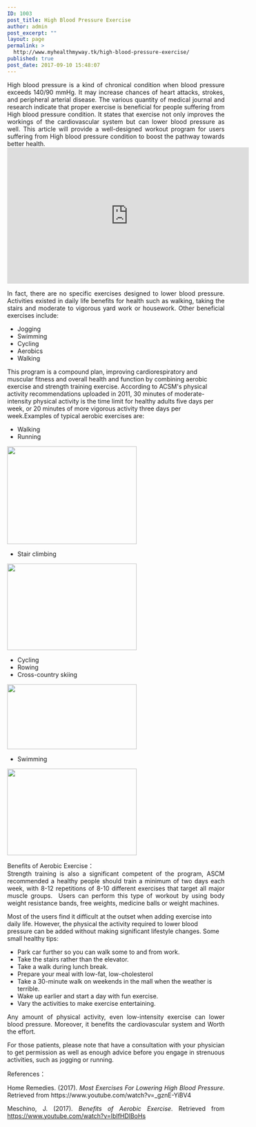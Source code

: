 ```yaml
---
ID: 1003
post_title: High Blood Pressure Exercise
author: admin
post_excerpt: ""
layout: page
permalink: >
  http://www.myhealthmyway.tk/high-blood-pressure-exercise/
published: true
post_date: 2017-09-10 15:48:07
---
```

<div id="pl-1862"  class="panel-layout" ><div id="pg-1862-0"  class="panel-grid panel-no-style"  data-style="{&quot;background_display&quot;:&quot;tile&quot;,&quot;cell_alignment&quot;:&quot;flex-start&quot;}" ><div id="pgc-1862-0-0"  class="panel-grid-cell"  data-weight="1" ><div id="panel-1862-0-0-0" class="so-panel widget widget_sow-editor panel-first-child panel-last-child" data-index="0" data-style="{&quot;background_display&quot;:&quot;tile&quot;}" ><div class="so-widget-sow-editor so-widget-sow-editor-base">
<div class="siteorigin-widget-tinymce textwidget">
	<p style="text-align: justify;">High blood pressure is a kind of chronical condition when blood pressure exceeds 140/90 mmHg. It may increase chances of heart attacks, strokes, and peripheral arterial disease. The various quantity of medical journal and research indicate that proper exercise is beneficial for people suffering from High blood pressure condition. It states that exercise not only improves the workings of the cardiovascular system but can lower blood pressure as well. This article will provide a well-designed workout program for users suffering from High blood pressure condition to boost the pathway towards better health.<br /> <iframe src="https://www.youtube.com/embed/_gznE-YiBV4" width="560" height="315" frameborder="0" allowfullscreen="allowfullscreen"></iframe></p>
<p style="text-align: justify;">In fact, there are no specific exercises designed to lower blood pressure. Activities existed in daily life benefits for health such as walking, taking the stairs and moderate to vigorous yard work or housework. Other beneficial exercises include:</p>
<ul>
<li>Jogging</li>
<li>Swimming</li>
<li>Cycling</li>
<li>Aerobics</li>
<li>Walking</li>
</ul>
<p>This program is a compound plan, improving cardiorespiratory and muscular fitness and overall health and function by combining aerobic exercise and strength training exercise. According to ACSM's physical activity recommendations uploaded in 2011, 30 minutes of moderate-intensity physical activity is the time limit for healthy adults five days per week, or 20 minutes of more vigorous activity three days per week.Examples of typical aerobic exercises are:</p>
<ul>
<li>Walking</li>
<li>Running</li>
</ul>
<p><img class="alignnone size-medium wp-image-1674" src="http://35.201.22.184/wp-content/uploads/2017/09/2-300x226.jpg" alt="" width="300" height="226" /></p>
<ul>
<li>Stair climbing</li>
</ul>
<p><img class="alignnone size-medium wp-image-1677" src="http://35.201.22.184/wp-content/uploads/2017/09/7-300x200.jpg" alt="" width="300" height="200" /></p>
<ul>
<li>Cycling</li>
<li>Rowing</li>
<li>Cross-country skiing</li>
</ul>
<p><img class="alignnone size-medium wp-image-1675" src="http://35.201.22.184/wp-content/uploads/2017/09/5-300x150.jpg" alt="" width="300" height="150" /></p>
<ul>
<li>Swimming</li>
</ul>
<p><img class="size-medium wp-image-1673 alignnone" src="http://35.201.22.184/wp-content/uploads/2017/09/swimming-300x200.jpg" alt="" width="300" height="200" /></p>
<p style="text-align: justify;">Benefits of Aerobic Exercise：<br /> Strength training is also a significant competent of the program, ASCM recommended a healthy people should train a minimum of two days each week, with 8-12 repetitions of 8-10 different exercises that target all major muscle groups.  Users can perform this type of workout by using body weight resistance bands, free weights, medicine balls or weight machines.</p>
<p>Most of the users find it difficult at the outset when adding exercise into daily life. However, the physical the activity required to lower blood pressure can be added without making significant lifestyle changes. Some small healthy tips:</p>
<ul>
<li>Park car further so you can walk some to and from work.</li>
<li>Take the stairs rather than the elevator.</li>
<li>Take a walk during lunch break.</li>
<li>Prepare your meal with low-fat, low-cholesterol</li>
<li>Take a 30-minute walk on weekends in the mall when the weather is terrible.</li>
<li>Wake up earlier and start a day with fun exercise.</li>
<li>Vary the activities to make exercise entertaining.</li>
</ul>
<p style="text-align: justify;">Any amount of physical activity, even low-intensity exercise can lower blood pressure. Moreover, it benefits the cardiovascular system and Worth the effort.</p>
<p style="text-align: justify;">For those patients, please note that have a consultation with your physician to get permission as well as enough advice before you engage in strenuous activities, such as jogging or running.</p>
<p style="text-align: justify;">References：</p>
<p style="text-align: justify;">Home Remedies. (2017). <i>Most Exercises For Lowering High Blood Pressure</i>. Retrieved from https://www.youtube.com/watch?v=_gznE-YiBV4</p>
<p style="text-align: justify;">Meschino, J. (2017). <i>Benefits of Aerobic Exercise</i>. Retrieved from <a href="https://www.youtube.com/watch?v=IbIfHDlBoHs">https://www.youtube.com/watch?v=IbIfHDlBoHs</a></p></div>
</div></div></div></div></div>